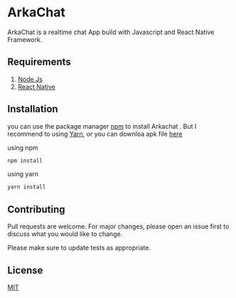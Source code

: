# ArkaChat

ArkaChat is a realtime chat App build with Javascript and React Native Framework.



## Requirements

1. <a href="https://nodejs.org/en/download/">Node Js</a>
2. <a href="https://facebook.github.io/react-native/">React Native</a>

## Installation

you can use the package manager [npm](https://www.npmjs.com/get-npm) to install Arkachat . But I recommend to using [Yarn](https://yarnpkg.com/lang/en/), or you can downloa apk file [here](https://docs.google.com/uc?export=download&id=1nZfCIzDS7Xmgjd6vBUPbWkYxLvQRYtm4)

using npm
```bash
npm install
```
using yarn
```bash
yarn install
```



## Contributing
Pull requests are welcome. For major changes, please open an issue first to discuss what you would like to change.

Please make sure to update tests as appropriate.

## License
[MIT](https://choosealicense.com/licenses/mit/)
